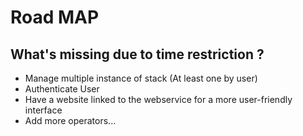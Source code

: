 # Road MAP
## What's missing due to time restriction ?

- Manage multiple instance of stack (At least one by user)
- Authenticate User 
- Have a website linked to the webservice for a more user-friendly interface
- Add more operators...